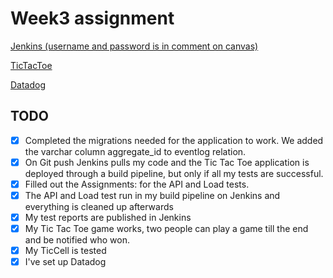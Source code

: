 # Week3 assignment

[Jenkins (username and password is in comment on canvas)](http://jenkins.saethor.is:8080/)

[TicTacToe](http://tictactoe.saethor.is:8000/)

[Datadog](https://p.datadoghq.com/sb/fb0bb1922-3e0d7851d7)

## TODO

* [x] Completed the migrations needed for the application to work. We added the varchar column aggregate_id to eventlog relation.
* [x] On Git push Jenkins pulls my code and the Tic Tac Toe application is deployed through a build pipeline, but only if all my tests are successful.
* [x] Filled out the Assignments: for the API and Load tests. 
* [x] The API and Load test run in my build pipeline on Jenkins and everything is cleaned up afterwards
* [x] My test reports are published in Jenkins
* [x] My Tic Tac Toe game works, two people can play a game till the end and be notified who won.
* [x] My TicCell is tested
* [x] I've set up Datadog
